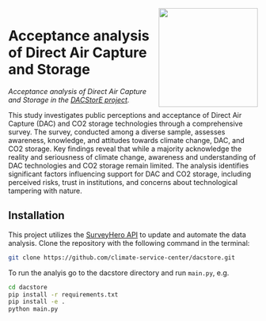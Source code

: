 
<img src="https://www.dacstore-project.com/@@project-logo/DACStorE_Logo_RGB_digital_farbig.png" width="200" align="right">

# Acceptance analysis of Direct Air Capture and Storage

*Acceptance analysis of Direct Air Capture and Storage in the [DACStorE project](https://www.dacstore-project.com).*

This study investigates public perceptions and acceptance of Direct Air Capture (DAC) and CO2 storage technologies through a comprehensive survey. The survey, conducted among a diverse sample, assesses awareness, knowledge, and attitudes towards climate change, DAC, and CO2 storage. Key findings reveal that while a majority acknowledge the reality and seriousness of climate change, awareness and understanding of DAC technologies and CO2 storage remain limited. The analysis identifies significant factors influencing support for DAC and CO2 storage, including perceived risks, trust in institutions, and concerns about technological tampering with nature.

## Installation

This project utilizes the [SurveyHero API](https://developer.surveyhero.com/api/) to update and automate the data analysis. Clone the repository with the following command in the terminal:

```bash
git clone https://github.com/climate-service-center/dacstore.git
```

To run the analyis go to the dacstore directory and run `main.py`, e.g.

```bash
cd dacstore
pip install -r requirements.txt
pip install -e .
python main.py
```
